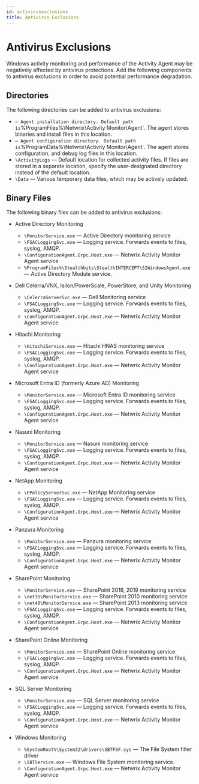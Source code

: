 ```yaml
---
id: antivirusexclusions
title: Antivirus Exclusions
---
```


# Antivirus Exclusions

Windows activity monitoring and performance of the Activity Agent may be negatively affected by antivirus protections. Add the following components to antivirus exclusions in order to avoid potential performance degradation.

## Directories

The following directories can be added to antivirus exclusions:

-  ` — Agent installation directory. Default path is `%ProgramFiles%\\Netwrix\Activity Monitor\Agent`. The agent stores binaries and install files in this location.
-  ` — Agent configuration directory. Default path is `%ProgramData%\\Netwrix\Activity Monitor\Agent`. The agent stores configuration, and debug log files in this location.
- `\ActivityLogs` — Default location for collected activity files. If files are stored in a separate location, specify the user-designated directory instead of the default location.
- `\Data` — Various temporary data files, which may be actively updated.

## Binary Files

The following binary files can be added to antivirus exclusions:

- Active Directory Monitoring

  - `\MonitorService.exe` — Active Directory monitoring service
  - `\FSACLoggingSvc.exe` — Logging service. Forwards events to files, syslog, AMQP.
  - `\ConfigurationAgent.Grpc.Host.exe` — Netwrix Activity Monitor Agent service
  - `%ProgramFiles%\Stealthbits\StealthINTERCEPT\SIWindowsAgent.exe` — Active Directory Module service.
- Dell Celerra/VNX, Isilon/PowerScale, PowerStore, and Unity Monitoring

  - `\CelerraServerSvc.exe` — Dell Monitoring service
  - `\FSACLoggingSvc.exe` — Logging service. Forwards events to files, syslog, AMQP.
  - `\ConfigurationAgent.Grpc.Host.exe` — Netwrix Activity Monitor Agent service
- Hitachi Monitoring

  - `\HitachiService.exe` — Hitachi HNAS monitoring service
  - `\FSACLoggingSvc.exe` — Logging service. Forwards events to files, syslog, AMQP.
  - `\ConfigurationAgent.Grpc.Host.exe` — Netwrix Activity Monitor Agent service
- Microsoft Entra ID (formerly Azure AD) Monitoring

  - `\MonitorService.exe` — Microsoft Entra ID monitoring service
  - `\FSACLoggingSvc.exe` — Logging service. Forwards events to files, syslog, AMQP.
  - `\ConfigurationAgent.Grpc.Host.exe` — Netwrix Activity Monitor Agent service
- Nasuni Monitoring

  - `\MonitorService.exe` — Nasuni monitoring service
  - `\FSACLoggingSvc.exe` — Logging service. Forwards events to files, syslog, AMQP.
  - `\ConfigurationAgent.Grpc.Host.exe` — Netwrix Activity Monitor Agent service
- NetApp Monitoring

  - `\FPolicyServerSvc.exe` — NetApp Monitoring service
  - `\FSACLoggingSvc.exe` — Logging service. Forwards events to files, syslog, AMQP.
  - `\ConfigurationAgent.Grpc.Host.exe` — Netwrix Activity Monitor Agent service
- Panzura Monitoring

  - `\MonitorService.exe` — Panzura monitoring service
  - `\FSACLoggingSvc.exe` — Logging service. Forwards events to files, syslog, AMQP.
  - `\ConfigurationAgent.Grpc.Host.exe` — Netwrix Activity Monitor Agent service
- SharePoint Monitoring

  - `\MonitorService.exe` — SharePoint 2016, 2019 monitoring service
  - `\net35\MonitorService.exe` — SharePoint 2010 monitoring service
  - `\net40\MonitorService.exe` — SharePoint 2013 monitoring service
  - `\FSACLoggingSvc.exe` — Logging service. Forwards events to files, syslog, AMQP.
  - `\ConfigurationAgent.Grpc.Host.exe` — Netwrix Activity Monitor Agent service
- SharePoint Online Monitoring

  - `\MonitorService.exe` — SharePoint Online monitoring service
  - `\FSACLoggingSvc.exe` — Logging service. Forwards events to files, syslog, AMQP.
  - `\ConfigurationAgent.Grpc.Host.exe` — Netwrix Activity Monitor Agent service
- SQL Server Monitoring

  - `\MonitorService.exe` — SQL Server monitoring service
  - `\FSACLoggingSvc.exe` — Logging service. Forwards events to files, syslog, AMQP.
  - `\ConfigurationAgent.Grpc.Host.exe` — Netwrix Activity Monitor Agent service
- Windows Monitoring

  - `%SystemRoot%\System32\drivers\SBTFSF.sys` — The File System filter driver
  - `\SBTService.exe` — Windows File System monitoring service.
  - `\ConfigurationAgent.Grpc.Host.exe` — Netwrix Activity Monitor Agent service